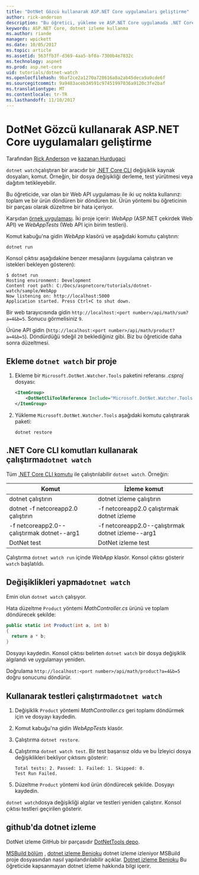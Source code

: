 ```yaml
---
title: "DotNet Gözcü kullanarak ASP.NET Core uygulamaları geliştirme"
author: rick-anderson
description: "Bu öğretici, yükleme ve ASP.NET Core uygulamada .NET Core CLI dosya İzleyici (dotnet izleme) aracı kullanma gösterilmektedir."
keywords: ASP.NET Core, dotnet izleme kullanma
ms.author: riande
manager: wpickett
ms.date: 10/05/2017
ms.topic: article
ms.assetid: 563ffb3f-d369-4aa5-bf0a-7300b4e7832c
ms.technology: aspnet
ms.prod: asp.net-core
uid: tutorials/dotnet-watch
ms.openlocfilehash: 9baf2ce2a1270a728616a8a2ab45deca9a9cde6f
ms.sourcegitcommit: 9a9483aceb34591c97451997036a9120c3fe2baf
ms.translationtype: MT
ms.contentlocale: tr-TR
ms.lasthandoff: 11/10/2017
---
```

# <a name="developing-aspnet-core-apps-using-dotnet-watch"></a>DotNet Gözcü kullanarak ASP.NET Core uygulamaları geliştirme

Tarafından [Rick Anderson](https://twitter.com/RickAndMSFT) ve [kazanan Hurdugaci](https://twitter.com/victorhurdugaci)

`dotnet watch`çalıştıran bir aracıdır bir [.NET Core CLI](/dotnet/core/tools) değişiklik kaynak dosyaları, komut. Örneğin, bir dosya değişikliği derleme, test yürütmesi veya dağıtım tetikleyebilir.

Bu öğreticide, var olan bir Web API uygulaması ile iki uç nokta kullanırız: toplam ve bir ürün döndüren bir döndüren bir. Ürün yöntemi bu öğreticinin bir parçası olarak düzeltme bir hata içeriyor.

Karşıdan [örnek uygulaması](https://github.com/aspnet/Docs/tree/master/aspnetcore/tutorials/dotnet-watch/sample). İki proje içerir: *WebApp* (ASP.NET çekirdek Web API) ve *WebAppTests* (Web API için birim testleri).

Komut kabuğu'na gidin *WebApp* klasörü ve aşağıdaki komutu çalıştırın:

```console
dotnet run
```

Konsol çıktısı aşağıdakine benzer mesajlarını (uygulama çalıştıran ve istekleri bekleyen gösteren):

```console
$ dotnet run
Hosting environment: Development
Content root path: C:/Docs/aspnetcore/tutorials/dotnet-watch/sample/WebApp
Now listening on: http://localhost:5000
Application started. Press Ctrl+C to shut down.
```

Bir web tarayıcısında gidin `http://localhost:<port number>/api/math/sum?a=4&b=5`. Sonucu görmelisiniz `9`.

Ürüne API gidin (`http://localhost:<port number>/api/math/product?a=4&b=5`). Döndürdüğü `9`değil `20` beklediğiniz gibi. Biz bu öğreticide daha sonra düzeltmesi.

## <a name="add-dotnet-watch-to-a-project"></a>Ekleme `dotnet watch` bir proje

1. Ekleme bir `Microsoft.DotNet.Watcher.Tools` paketini referansı *.csproj* dosyası:

    ```xml
    <ItemGroup>
        <DotNetCliToolReference Include="Microsoft.DotNet.Watcher.Tools" Version="2.0.0" />
    </ItemGroup> 
    ```

1. Yükleme `Microsoft.DotNet.Watcher.Tools` aşağıdaki komutu çalıştırarak paketi:
    
    ```console
    dotnet restore
    ```

## <a name="running-net-core-cli-commands-using-dotnet-watch"></a>.NET Core CLI komutları kullanarak çalıştırma`dotnet watch`

Tüm [.NET Core CLI komutu](/dotnet/core/tools#cli-commands) ile çalıştırılabilir `dotnet watch`. Örneğin:

| Komut | İzleme komut |
| ---- | ----- |
| dotnet çalıştırın | dotnet izleme çalıştırın |
| dotnet -f netcoreapp2.0 çalıştırın | -f netcoreapp2.0 çalıştırmak dotnet izleme |
| -f netcoreapp2.0--çalıştırmak dotnet--arg1 | -f netcoreapp2.0--çalıştırmak dotnet izleme--arg1 |
| DotNet test | DotNet izleme test |

Çalıştırma `dotnet watch run` içinde *WebApp* klasör. Konsol çıktısı gösterir `watch` başlatıldı.

## <a name="making-changes-with-dotnet-watch"></a>Değişiklikleri yapma`dotnet watch`

Emin olun `dotnet watch` çalışıyor.

Hata düzeltme `Product` yöntemi *MathController.cs* ürünü ve toplam döndürecek şekilde:

```csharp
public static int Product(int a, int b)
{
  return a * b;
} 
```

Dosyayı kaydedin. Konsol çıktısı belirten `dotnet watch` bir dosya değişiklik algılandı ve uygulamayı yeniden.

Doğrulama `http://localhost:<port number>/api/math/product?a=4&b=5` doğru sonucunu döndürür.

## <a name="running-tests-using-dotnet-watch"></a>Kullanarak testleri çalıştırma`dotnet watch`

1. Değişiklik `Product` yöntemi *MathController.cs* geri toplamı döndürmek için ve dosyayı kaydedin.
1. Komut kabuğu'na gidin *WebAppTests* klasör.
1. Çalıştırma `dotnet restore`.
1. Çalıştırma `dotnet watch test`. Bir test başarısız oldu ve bu İzleyici dosya değişiklikleri bekliyor çıktısını gösterir:

     ```console
     Total tests: 2. Passed: 1. Failed: 1. Skipped: 0.
     Test Run Failed.
     ```

1. Düzeltme `Product` yöntemi kod ürün döndürecek şekilde. Dosyayı kaydedin.

`dotnet watch`dosya değişikliği algılar ve testleri yeniden çalıştırır. Konsol çıktısı testleri geçirilen gösterir.

## <a name="dotnet-watch-in-github"></a>github'da dotnet izleme

DotNet izleme GitHub bir parçasıdır [DotNetTools depo](https://github.com/aspnet/DotNetTools/tree/dev/src/Microsoft.DotNet.Watcher.Tools).

[MSBuild bölüm](https://github.com/aspnet/DotNetTools/blob/dev/src/Microsoft.DotNet.Watcher.Tools/README.md#msbuild) , [dotnet izleme Benioku](https://github.com/aspnet/DotNetTools/blob/dev/src/Microsoft.DotNet.Watcher.Tools/README.md) dotnet izleme izleniyor MSBuild proje dosyasından nasıl yapılandırılabilir açıklar. [Dotnet izleme Benioku](https://github.com/aspnet/DotNetTools/blob/dev/src/Microsoft.DotNet.Watcher.Tools/README.md) Bu öğreticide kapsanmayan dotnet izleme hakkında bilgi içerir.
